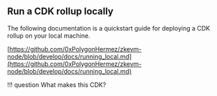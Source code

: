 ## Run a CDK rollup locally

The following documentation is a quickstart guide for deploying a CDK rollup on your local machine.

[https://github.com/0xPolygonHermez/zkevm-node/blob/develop/docs/running_local.md](https://github.com/0xPolygonHermez/zkevm-node/blob/develop/docs/running_local.md)

!!! question
    What makes this CDK?